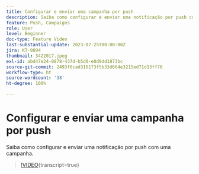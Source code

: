 ```yaml
---
title: Configurar e enviar uma campanha por push
description: Saiba como configurar e enviar uma notificação por push com uma campanha.
feature: Push, Campaigns
role: User
level: Beginner
doc-type: Feature Video
last-substantial-update: 2023-07-25T00:00:00Z
jira: KT-9894
thumbnail: 3422017.jpeg
exl-id: abd47e24-0878-437d-b5d0-e0d9dd1873bc
source-git-commit: 2493f6cad316173f5b33d664e3215ed71d13ff76
workflow-type: ht
source-wordcount: '38'
ht-degree: 100%

---
```


# Configurar e enviar uma campanha por push

Saiba como configurar e enviar uma notificação por push com uma campanha.

>[!VIDEO](https://video.tv.adobe.com/v/3422017/?learn=on){transcript=true}
